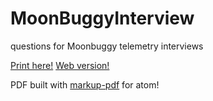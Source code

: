 # MoonBuggyInterview
questions for Moonbuggy telemetry interviews

[Print here!](https://github.com/jaortiz117/MoonBuggyInterview/blob/master/printables/INTERVIEW.pdf)
[Web version!](https://github.com/jaortiz117/MoonBuggyInterview/blob/master/src/INTERVIEW.md#interview-questions)

PDF built with [markup-pdf](https://atom.io/packages/markdown-pdf) for atom!
